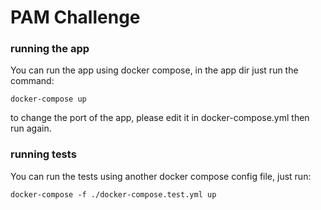 # PAM Challenge

### running the app

You can run the app using docker compose, in the app dir just run the command:

```
docker-compose up
```

to change the port of the app, please edit it in docker-compose.yml then run again.

### running tests

You can run the tests using another docker compose config file, just run:

```
docker-compose -f ./docker-compose.test.yml up
```
